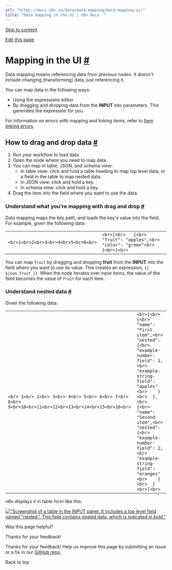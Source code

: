 ```yaml
---
url: "https://docs.n8n.io/data/data-mapping/data-mapping-ui/"
title: "Data mapping in the UI | n8n Docs  "
---
```


[Skip to content](https://docs.n8n.io/data/data-mapping/data-mapping-ui/#mapping-in-the-ui)

[Edit this page](https://github.com/n8n-io/n8n-docs/edit/main/docs/data/data-mapping/data-mapping-ui.md "Edit this page")

# Mapping in the UI [\#](https://docs.n8n.io/data/data-mapping/data-mapping-ui/\#mapping-in-the-ui "Permanent link")

Data mapping means referencing data from previous nodes. It doesn't include changing (transforming) data, just referencing it.

You can map data in the following ways:

- Using the expressions editor.
- By dragging and dropping data from the **INPUT** into parameters. This generates the expression for you.

For information on errors with mapping and linking items, refer to [Item linking errors](https://docs.n8n.io/data/data-mapping/data-item-linking/item-linking-errors/).

## How to drag and drop data [\#](https://docs.n8n.io/data/data-mapping/data-mapping-ui/\#how-to-drag-and-drop-data "Permanent link")

1. Run your workflow to load data.
2. Open the node where you need to map data.
3. You can map in table, JSON, and schema view:
   - In table view: click and hold a table heading to map top level data, or a field in the table to map nested data.
   - In JSON view: click and hold a key.
   - In schema view: click and hold a key.
4. Drag the item into the field where you want to use the data.

### Understand what you're mapping with drag and drop [\#](https://docs.n8n.io/data/data-mapping/data-mapping-ui/\#understand-what-youre-mapping-with-drag-and-drop "Permanent link")

Data mapping maps the key path, and loads the key's value into the field. For example, given the following data:

|     |     |
| --- | --- |
| ```<br>1<br>2<br>3<br>4<br>5<br>6<br>``` | ```<br>[<br>	{<br>		"fruit": "apples",<br>		"color": "green"<br>	}<br>]<br>``` |

You can map `fruit` by dragging and dropping **fruit** from the **INPUT** into the field where you want to use its value. This creates an expression, `{{ $json.fruit }}`. When the node iterates over input items, the value of the field becomes the value of `fruit` for each item.

### Understand nested data [\#](https://docs.n8n.io/data/data-mapping/data-mapping-ui/\#understand-nested-data "Permanent link")

Given the following data:

|     |     |
| --- | --- |
| ```<br> 1<br> 2<br> 3<br> 4<br> 5<br> 6<br> 7<br> 8<br> 9<br>10<br>11<br>12<br>13<br>14<br>15<br>16<br>``` | ```<br>[<br>  {<br>    "name": "First item",<br>    "nested": {<br>      "example-number-field": 1,<br>      "example-string-field": "apples"<br>    }<br>  },<br>  {<br>    "name": "Second item",<br>    "nested": {<br>      "example-number-field": 2,<br>      "example-string-field": "oranges"<br>    }<br>  }<br>]<br>``` |

n8n displays it in table form like this:

[!["Screenshot of a table in the INPUT panel. It includes a top level field named "nested." This field contains nested data, which is indicated in bold."](https://docs.n8n.io/_images/data/data-mapping/nested-data.png)](https://docs.n8n.io/_images/data/data-mapping/nested-data.png)

Was this page helpful?






Thanks for your feedback!






Thanks for your feedback! Help us improve this page by submitting an issue or a fix in our [GitHub repo](https://github.com/n8n-io/n8n-docs).


Back to top